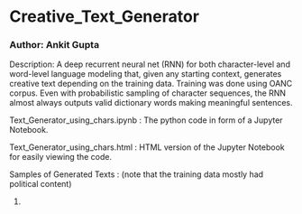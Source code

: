 # Creative_Text_Generator

### Author: Ankit Gupta

Description: A deep recurrent neural net (RNN) for both character-level and word-level language modeling that, given any starting context, generates creative text depending on the training data. Training was done using OANC corpus. Even with probabilistic sampling of character sequences, the RNN almost always outputs valid dictionary words making meaningful sentences.

Text_Generator_using_chars.ipynb : The python code in form of a Jupyter Notebook.

Text_Generator_using_chars.html : HTML version of the Jupyter Notebook for easily viewing the code.

Samples of Generated Texts : (note that the training data mostly had political content)

1) 

